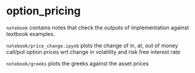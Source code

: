 # option_pricing

`notebook` contains notes that check the outputs of implementation against textbook examples. 

`notebook/price_change.ipynb` plots the change of in, at, out of money call/put option prices wrt change in volatility and risk free interest rate

`notebook/greeks` plots the greeks against the asset prices
